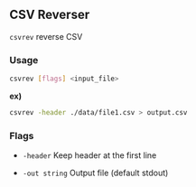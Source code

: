 ## CSV Reverser

`csvrev` reverse CSV

### Usage

```sh
csvrev [flags] <input_file>
```

**ex)**

```sh
csvrev -header ./data/file1.csv > output.csv
```

### Flags

- `-header`
    Keep header at the first line

- `-out string`
    Output file (default stdout)
